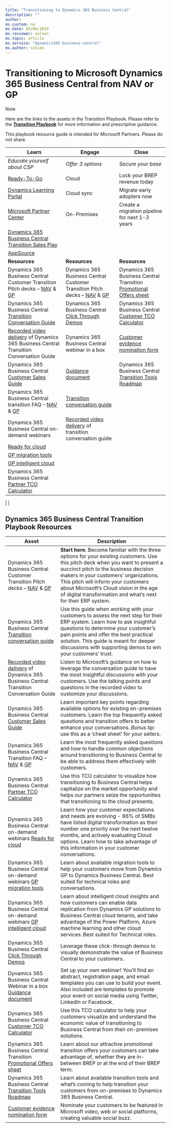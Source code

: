 ```yaml
---
title: "Transitioning to Dynamics 365 Business Central"
description: ""
author: 
ms.custom: na
ms.date: 03/06/2019
ms.reviewer: solsen
ms.topic: article
ms.service: "dynamics365-business-central"
ms.author: solsen
---
```


# Transitioning to Microsoft Dynamics 365 Business Central from NAV or GP

> [!NOTE] 
> Here are the links to the assets in the Transition Playbook. Please refer to the [**Transition Playbook**](https://mbs2.microsoft.com/AADSignup/Home/Index) for more information and prescriptive guidance.  

This playbook resource guide is intended for Microsoft Partners. Please do not share. 

| **Learn** | **Engage** | **Close** | 
|---------------------------|-----------------------------|--------------|
| *Educate yourself about CSP* | *Offer 3 options* | *Secure your base*
| [Ready-To-Go](https://docs.microsoft.com/en-us/dynamics365/business-central/dev-itpro/developer/readiness/readiness-ready-to-go?tabs=learning) | Cloud | Lock your BREP revenue today | 
| [Dynamics Learning Portal](https://nam06.safelinks.protection.outlook.com/?url=https%3A%2F%2Fmbspartner.microsoft.com%2FBC%2FTopic%2F109&data=02%7C01%7CArvind.Dutta%40microsoft.com%7Ca270ee000f9e4bf2ebb408d691490314%7C72f988bf86f141af91ab2d7cd011db47%7C1%7C0%7C636856140098808763&sdata=7bnqYv%2F7B6oBMn91AuL8Fni8c7ZN4Pp8yLxNdy3zPGg%3D&reserved=0) | Cloud sync | Migrate early adopters now | 
| [Microsoft Partner Center](https://docs.microsoft.com/en-us/partner-center/) | On-Premises | Create a migration pipeline for next 1-3 years | 
| [Dynamics 365 Business Central Transition Sales Play](https://microsoft.sharepoint.com/sites/Infopedia_G01/Pages/businessapplications.aspx) | | |
| [AppSource](https://appsource.microsoft.com/en-US/) | | | 
| **Resources** | **Resources** | **Resources** | 
| Dynamics 365 Business Central Customer Transition Pitch decks – [NAV](https://mbs.microsoft.com/Files/partner/365/SalesMarketing/NAV_ShortPitchdeckcustomer.pptx) & [GP](https://mbs.microsoft.com/Files/partner/365/SalesMarketing/GP_ShortPitchdeckcustomer.pptx) |  Dynamics 365 Business Central Customer Transition Pitch decks – [NAV](https://mbs.microsoft.com/Files/partner/365/SalesMarketing/NAV_ShortPitchdeckcustomer.pptx) & [GP](https://mbs.microsoft.com/Files/partner/365/SalesMarketing/GP_ShortPitchdeckcustomer.pptx) | Dynamics 365 Business Central Transition [Promotional Offers sheet](https://mbs.microsoft.com/Files/partner/365/SalesMarketing/QualifiedoffersheettoBC.pdf) | 
| Dynamics 365 Business Central [Transition Conversation Guide](https://mbs.microsoft.com/Files/partner/365/SalesMarketing/TransitionConversationGuide.pptx) | Dynamics 365 Business Central [Click Through Demos](https://mbs.microsoft.com/Files/partner/365/SalesMarketing/Dynamics_365_BusinessCentralPARTNERSALESPLAYBOOKwCLICKASSISTANCE.pptx) | Dynamics 365 Business Central [Customer TCO Calculator](https://mbs.microsoft.com/Files/partner/365/SalesMarketing/Dynamics365BusinessCentralCustomerMigrationModel.xlsx) | 
| [Recorded video delivery](https://mbs.microsoft.com/Files/partner/365/SalesMarketing/TransitionConversationRecording/TransitionConversationRecording.mp4) of Dynamics 365 Business Central Transition Conversation Guide | Dynamics 365 Business Central webinar in a box  | [Customer evidence nomination form](https://mbs.microsoft.com/Files/partner/365/SalesMarketing/TransitionConversationRecording/TransitionConversationRecording.mp4) | 
| Dynamics 365 Business Central [Customer Sales Guide](https://mbs.microsoft.com/Files/partner/365/SalesMarketing/TransitionSalesGuide.pptx) | [Guidance document](https://mbs.microsoft.com/Files/partner/365/SalesMarketing/Dynamics365BusinessCentralWebinarinabox.docx) | Dynamics 365 Business Central [Transition Tools Roadmap](https://mbs.microsoft.com/Files/partner/365/SalesMarketing/Migrationtoolsroadmap.pdf) |
| Dynamics 365 Business Central transition FAQ – [NAV](https://mbs.microsoft.com/Files/partner/365/SalesMarketing/NAVpartnerFAQ.docx) & [GP](https://mbs.microsoft.com/Files/partner/365/SalesMarketing/GPpartnerFAQ.docx) | [Transition conversation guide](https://mbs.microsoft.com/Files/partner/365/SalesMarketing/TransitionConversationGuide.pptx) | | 
| Dynamics 365 Business Central on-demand webinars | [Recorded video delivery](https://mbs.microsoft.com/Files/partner/365/SalesMarketing/TransitionConversationRecording/TransitionConversationRecording.mp4) of transition conversation guide | | 
| [Ready for cloud](https://msuspartner.eventbuilder.com/event?eventid=o1h8r5) | |
| [GP migration tools](https://msuspartner.eventbuilder.com/event?eventid=b3i4g0&source=InsiderEmail) | |
| [GP intelligent cloud]() | |
| Dynamics 365 Business Central [Partner TCO Calculator](https://mbs.microsoft.com/Files/partner/365/SalesMarketing/MicrosoftDynamics365BusinessCentralFinancialModel.xlsx)
|
|

## Dynamics 365 Business Central Transition Playbook Resources

| **Asset** | **Description** |  
|---------------------------|-----------------------------|
| Dynamics 365 Business Central Customer Transition Pitch decks – [NAV](https://mbs.microsoft.com/Files/partner/365/SalesMarketing/NAV_ShortPitchdeckcustomer.pptx) & [GP](https://mbs.microsoft.com/Files/partner/365/SalesMarketing/GP_ShortPitchdeckcustomer.pptx) |**Start here.** Become familiar with the three options for your existing customers. Use this pitch deck when you want to present a succinct pitch to the business decision makers in your customers’ organizations. This pitch will inform your customers about Microsoft’s Cloud vision in the age of digital transformation and what’s next for their ERP system. 
| Dynamics 365 Business Central [Transition conversation guide](https://mbs.microsoft.com/Files/partner/365/SalesMarketing/TransitionConversationGuide.pptx) | Use this guide when working with your customers to assess the next step for their ERP system. Learn how to ask insightful questions to determine your customer’s pain points and offer the best practical solution. This guide is meant for deeper discussions with supporting demos to win your customers’ trust. | 
| [Recorded video delivery]() of Dynamics 365 Business Central Transition Conversation Guide | Listen to Microsoft’s guidance on how to leverage the conversation guide to have the most insightful discussions with your customers. Use the talking points and questions in the recorded video to customize your discussions. | 
| Dynamics 365 Business Central [Customer Sales Guide](https://mbs.microsoft.com/Files/partner/365/SalesMarketing/TransitionSalesGuide.pptx) | Learn important key points regarding available options for existing on-premises customers. Learn the top frequently asked questions and transition offers to better enhance your conversations. *Bonus tip:* use this as a ‘cheat sheet’ for your sellers. |
| Dynamics 365 Business Central Transition FAQ – [NAV](https://mbs.microsoft.com/Files/partner/365/SalesMarketing/NAVpartnerFAQ.docx) & [GP](https://mbs.microsoft.com/Files/partner/365/SalesMarketing/GPpartnerFAQ.docx) | Learn the most frequently asked questions and how to handle common objections around transitioning to Business Central to be able to address them effectively with customers. | 
| Dynamics 365 Business Central [Partner TCO Calculator](https://mbs.microsoft.com/Files/partner/365/SalesMarketing/MicrosoftDynamics365BusinessCentralFinancialModel.xlsx) | Use this TCO calculator to visualize how transitioning to Business Central helps capitalize on the market opportunity and helps our partners seize the opportunities that transitioning to the cloud presents. | 
| Dynamics 365 Business Central on-demand webinars [Ready for cloud](https://msuspartner.eventbuilder.com/event?eventid=o1h8r5) | Learn how your customer expectations and needs are evolving - 86% of SMBs have listed digital transformation as their number one priority over the next twelve months, and actively evaluating Cloud options. Learn how to take advantage of this information in your customer conversations. | 
| Dynamics 365 Business Central on-demand webinars [GP migration tools](https://msuspartner.eventbuilder.com/event?eventid=b3i4g0&source=InsiderEmail) | Learn about available migration tools to help your customers move from Dynamics GP to Dynamics Business Central. Best suited for technical roles and conversations.
| Dynamics 365 Business Central on-demand webinars [GP intelligent cloud]() | Learn about intelligent cloud insights and how customers can enable data replication from Dynamics GP solutions to Business Central cloud tenants, and take advantage of the Power Platform, Azure machine learning and other cloud services. Best suited for Technical roles. 
| Dynamics 365 Business Central [Click Through Demos](https://mbs.microsoft.com/Files/partner/365/SalesMarketing/Dynamics_365_BusinessCentralPARTNERSALESPLAYBOOKwCLICKASSISTANCE.pptx) | Leverage these click-through demos to visually demonstrate the value of Business Central to your customers. | 
| Dynamics 365 Business Central Webinar in a box [Guidance document](https://mbs.microsoft.com/Files/partner/365/SalesMarketing/Dynamics365BusinessCentralWebinarinabox.docx) | Set up your own webinar! You’ll find an abstract, registration page, and email templates you can use to build your event. Also included are templates to promote your event on social media using Twitter, LinkedIn or Facebook. | 
| Dynamics 365 Business Central [Customer TCO Calculator](https://aka.ms/BCcustTCO) | Use this TCO calculator to help your customers visualize and understand the economic value of transitioning to Business Central from their on-premises solutions.  
| Dynamics 365 Business Central Transition [Promotional Offers sheet](https://mbs.microsoft.com/Files/partner/365/SalesMarketing/QualifiedoffersheettoBC.pdf) | Learn about our attractive promotional transition offers your customers can take advantage of, whether they are in-between BREP or at the end of their BREP term. |
| Dynamics 365 Business Central [Transition Tools Roadmap](https://mbs.microsoft.com/Files/partner/365/SalesMarketing/Migrationtoolsroadmap.pdf) | Learn about available transition tools and what’s coming to help transition your customers from on-premises to Dynamics 365 Business Central. | 
| [Customer evidence nomination form](https://mbs.microsoft.com/Files/partner/365/SalesMarketing/TransitionConversationRecording/TransitionConversationRecording.mp4) | Nominate your customers to be featured in Microsoft video, web or social platforms, creating valuable social buzz. | 
